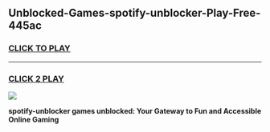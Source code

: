 
## Unblocked-Games-spotify-unblocker-Play-Free-445ac
<h3>
<a href="https://premium76.site?title=spotify-unblocker&ref=12A">CLICK TO PLAY</a></h3>
<hr>

<h3>
<a href="https://premium76.site?title=spotify-unblocker&ref=12A">CLICK 2 PLAY</a>
  
</h3>

<a href="https://premium76.site?title=spotify-unblocker&ref=12A"><img src="https://clearcache.store/games.png"></a>


**spotify-unblocker games unblocked: Your Gateway to Fun and Accessible Online Gaming**
